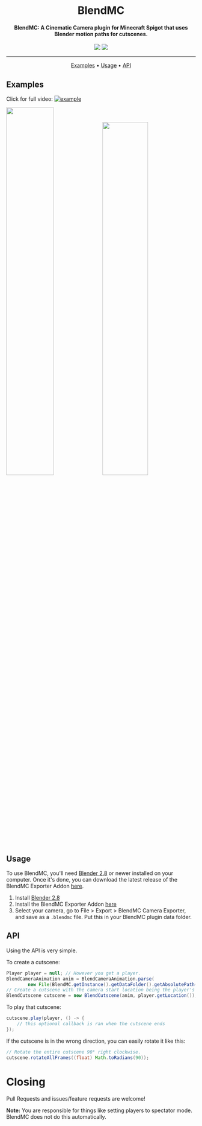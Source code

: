 <h1 align="center">BlendMC</h1>

<h4 align="center">BlendMC: A Cinematic Camera plugin for Minecraft Spigot that uses Blender motion paths for cutscenes.</h4>

<p align="center">
  <a href="https://twitter.com/BattleDashBR"><img src="https://img.shields.io/badge/Twitter-@BattleDashBR-1da1f2.svg?logo=twitter"></a>
  <a href="https://discord.gg/arkh">
      <img src="https://img.shields.io/discord/590348063122653203.svg?label=Discord&logo=discord&color=778cd4">
  </a>
  
</p>

------

<p align="center">
  <a href="#examples">Examples</a> •
  <a href="#usage">Usage</a> •
  <a href="#api">API</a>
</p>

## Examples

Click for full video:
[![example](https://i.battleda.sh/1df746663a9497ac8c8234161ea907b0.png)](https://i.battleda.sh/b75e6bd0a0ecab074296fb6479dcfb3f.mp4)

<p float="left">
    <img src="https://i.battleda.sh/ef4fa97ab252db96d5e3c4123aa2d121.png" width="50%" />
    <img src="https://i.battleda.sh/3774568d2e8827917996394e754f3c7c.png" width="49%" />
</p>

## Usage

To use BlendMC, you'll need [Blender 2.8](https://www.blender.org/download/) or newer installed on your computer. Once it's done, you can download the latest release of the BlendMC Exporter Addon [here](https://i.battleda.sh/stuff/mcblend.py).

1. Install [Blender 2.8](https://www.blender.org/download/)
2. Install the BlendMC Exporter Addon [here](https://i.battleda.sh/stuff/mcblend.py)
3. Select your camera, go to File > Export > BlendMC Camera Exporter, and save as a `.blendmc` file. Put this in your BlendMC plugin data folder.

## API

Using the API is very simple.

To create a cutscene:

```java
Player player = null; // However you get a player.
BlendCameraAnimation anim = BlendCameraAnimation.parse(
        new File(BlendMC.getInstance().getDataFolder().getAbsolutePath() + "/example.blendmc")); // The fully qualified path to your blendmc file.
// Create a cutscene with the camera start location being the player's current position.
BlendCutscene cutscene = new BlendCutscene(anim, player.getLocation());
```

To play that cutscene:

```java
cutscene.play(player, () -> {
    // this optional callback is ran when the cutscene ends
});
```

If the cutscene is in the wrong direction, you can easily rotate it like this:

```java
// Rotate the entire cutscene 90° right clockwise.
cutscene.rotateAllFrames((float) Math.toRadians(90));
```

# Closing

Pull Requests and issues/feature requests are welcome!

**Note:** You are responsible for things like setting players to spectator mode. BlendMC does not do this automatically.
